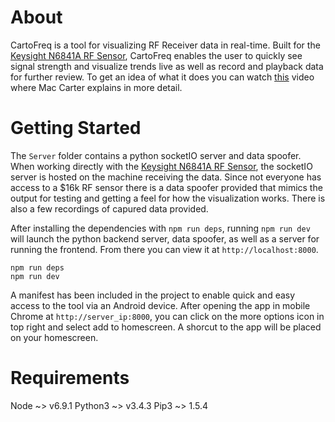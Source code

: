 # About
CartoFreq is a tool for visualizing RF Receiver data in real-time. Built for the
[Keysight N6841A RF Sensor](http://www.keysight.com/en/pdx-x201741-pn-N6841A/rf-sensor),
CartoFreq enables the user to quickly see signal strength and visualize trends live as well as
record and playback data for further review. To get an idea of what it does you can watch [this](https://youtu.be/6eF3Gtv_lU0) video
where Mac Carter explains in more detail.

# Getting Started
The `Server` folder contains a python socketIO server and data spoofer.  When working directly with the
[Keysight N6841A RF Sensor](http://www.keysight.com/en/pdx-x201741-pn-N6841A/rf-sensor), the socketIO server
is hosted on the machine receiving the data.  Since not everyone has access to a $16k RF sensor there is
a data spoofer provided that mimics the output for testing and getting a feel for how the visualization works.
There is also a few recordings of capured data provided.

After installing the dependencies with `npm run deps`, running `npm run dev` will launch the python backend
server, data spoofer, as well as a server for running the frontend.  From there you can view it at
`http://localhost:8000`.

```
npm run deps
npm run dev
```

A manifest has been included in the project to enable quick and easy access to the tool via an Android device.
After opening the app in mobile Chrome at `http://server_ip:8000`, you can click on the more options icon in
top right and select add to homescreen.  A shorcut to the app will be placed on your homescreen.

# Requirements
Node ~> v6.9.1
Python3 ~> v3.4.3
Pip3 ~> 1.5.4
